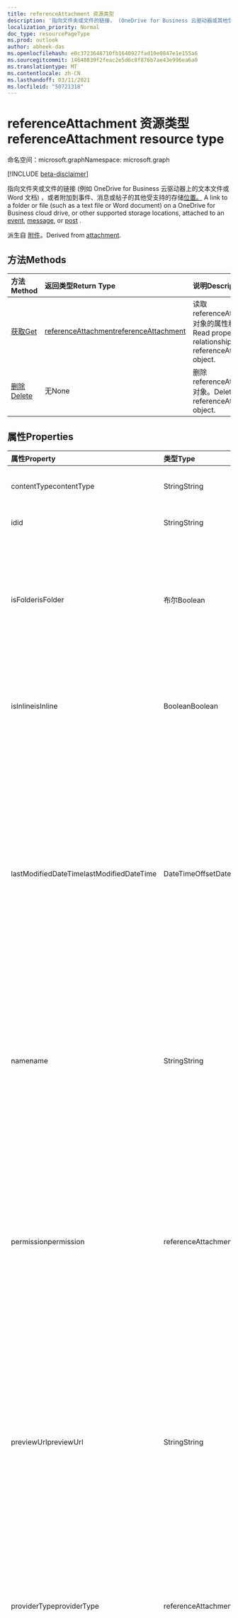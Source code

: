 ```yaml
---
title: referenceAttachment 资源类型
description: '指向文件夹或文件的链接， (OneDrive for Business 云驱动器或其他受支持的存储位置上的文本文件或 Word 文档) ，附加到 '
localization_priority: Normal
doc_type: resourcePageType
ms.prod: outlook
author: abheek-das
ms.openlocfilehash: e0c3723648710fb1640927fad10e0847e1e155a6
ms.sourcegitcommit: 14648839f2feac2e5d6c8f876b7ae43e996ea6a0
ms.translationtype: MT
ms.contentlocale: zh-CN
ms.lasthandoff: 03/11/2021
ms.locfileid: "50721318"
---
```

# <a name="referenceattachment-resource-type"></a><span data-ttu-id="629ac-103">referenceAttachment 资源类型</span><span class="sxs-lookup"><span data-stu-id="629ac-103">referenceAttachment resource type</span></span>

<span data-ttu-id="629ac-104">命名空间：microsoft.graph</span><span class="sxs-lookup"><span data-stu-id="629ac-104">Namespace: microsoft.graph</span></span>

[!INCLUDE [beta-disclaimer](../../includes/beta-disclaimer.md)]

<span data-ttu-id="629ac-105">指向文件夹或文件的链接 (例如 OneDrive for Business 云驱动器上的文本文件或 Word 文档) ，或者附加到事件、消息或帖子的其他受支持的存储[位置。](../resources/post.md) [](../resources/event.md) [](../resources/message.md)</span><span class="sxs-lookup"><span data-stu-id="629ac-105">A link to a folder or file (such as a text file or Word document) on a OneDrive for Business cloud drive, or other supported storage locations, attached to an [event](../resources/event.md), [message](../resources/message.md), or [post](../resources/post.md) .</span></span>

<span data-ttu-id="629ac-106">派生自 [附件](attachment.md)。</span><span class="sxs-lookup"><span data-stu-id="629ac-106">Derived from [attachment](attachment.md).</span></span>

## <a name="methods"></a><span data-ttu-id="629ac-107">方法</span><span class="sxs-lookup"><span data-stu-id="629ac-107">Methods</span></span>

| <span data-ttu-id="629ac-108">方法</span><span class="sxs-lookup"><span data-stu-id="629ac-108">Method</span></span>       | <span data-ttu-id="629ac-109">返回类型</span><span class="sxs-lookup"><span data-stu-id="629ac-109">Return Type</span></span>  |<span data-ttu-id="629ac-110">说明</span><span class="sxs-lookup"><span data-stu-id="629ac-110">Description</span></span>|
|:---------------|:--------|:----------|
|[<span data-ttu-id="629ac-111">获取</span><span class="sxs-lookup"><span data-stu-id="629ac-111">Get</span></span>](../api/attachment-get.md) | [<span data-ttu-id="629ac-112">referenceAttachment</span><span class="sxs-lookup"><span data-stu-id="629ac-112">referenceAttachment</span></span>](referenceattachment.md) |<span data-ttu-id="629ac-113">读取 referenceAttachment 对象的属性和关系。</span><span class="sxs-lookup"><span data-stu-id="629ac-113">Read properties and relationships of referenceAttachment object.</span></span>|
|[<span data-ttu-id="629ac-114">删除</span><span class="sxs-lookup"><span data-stu-id="629ac-114">Delete</span></span>](../api/attachment-delete.md) | <span data-ttu-id="629ac-115">无</span><span class="sxs-lookup"><span data-stu-id="629ac-115">None</span></span> |<span data-ttu-id="629ac-116">删除 referenceAttachment 对象。</span><span class="sxs-lookup"><span data-stu-id="629ac-116">Delete referenceAttachment object.</span></span> |

## <a name="properties"></a><span data-ttu-id="629ac-117">属性</span><span class="sxs-lookup"><span data-stu-id="629ac-117">Properties</span></span>
| <span data-ttu-id="629ac-118">属性</span><span class="sxs-lookup"><span data-stu-id="629ac-118">Property</span></span>     | <span data-ttu-id="629ac-119">类型</span><span class="sxs-lookup"><span data-stu-id="629ac-119">Type</span></span>   |<span data-ttu-id="629ac-120">说明</span><span class="sxs-lookup"><span data-stu-id="629ac-120">Description</span></span>|
|:---------------|:--------|:----------|
|<span data-ttu-id="629ac-121">contentType</span><span class="sxs-lookup"><span data-stu-id="629ac-121">contentType</span></span>|<span data-ttu-id="629ac-122">String</span><span class="sxs-lookup"><span data-stu-id="629ac-122">String</span></span>|<span data-ttu-id="629ac-123">附件的内容类型。</span><span class="sxs-lookup"><span data-stu-id="629ac-123">The content type of the attachment.</span></span> <span data-ttu-id="629ac-124">可选。</span><span class="sxs-lookup"><span data-stu-id="629ac-124">Optional.</span></span>|
|<span data-ttu-id="629ac-125">id</span><span class="sxs-lookup"><span data-stu-id="629ac-125">id</span></span>|<span data-ttu-id="629ac-126">String</span><span class="sxs-lookup"><span data-stu-id="629ac-126">String</span></span>|<span data-ttu-id="629ac-p102">附件 ID。只读。</span><span class="sxs-lookup"><span data-stu-id="629ac-p102">The attachment ID.  Read-only.</span></span>|
|<span data-ttu-id="629ac-129">isFolder</span><span class="sxs-lookup"><span data-stu-id="629ac-129">isFolder</span></span>|<span data-ttu-id="629ac-130">布尔</span><span class="sxs-lookup"><span data-stu-id="629ac-130">Boolean</span></span>|<span data-ttu-id="629ac-131">指定附件是否是指向文件夹的链接。</span><span class="sxs-lookup"><span data-stu-id="629ac-131">Specifies whether the attachment is a link to a folder.</span></span> <span data-ttu-id="629ac-132">如果 **sourceUrl** 是指向文件夹的链接，则必须设置为 true。</span><span class="sxs-lookup"><span data-stu-id="629ac-132">Must set this to true if **sourceUrl** is a link to a folder.</span></span> <span data-ttu-id="629ac-133">可选。</span><span class="sxs-lookup"><span data-stu-id="629ac-133">Optional.</span></span>|
|<span data-ttu-id="629ac-134">isInline</span><span class="sxs-lookup"><span data-stu-id="629ac-134">isInline</span></span>|<span data-ttu-id="629ac-135">Boolean</span><span class="sxs-lookup"><span data-stu-id="629ac-135">Boolean</span></span>|<span data-ttu-id="629ac-136">如果附件显示为内嵌在嵌入对象的正文中，则设置为 true。</span><span class="sxs-lookup"><span data-stu-id="629ac-136">Set to true if the attachment appears inline in the body of the embedding object.</span></span> <span data-ttu-id="629ac-137">可选。</span><span class="sxs-lookup"><span data-stu-id="629ac-137">Optional.</span></span>|
|<span data-ttu-id="629ac-138">lastModifiedDateTime</span><span class="sxs-lookup"><span data-stu-id="629ac-138">lastModifiedDateTime</span></span>|<span data-ttu-id="629ac-139">DateTimeOffset</span><span class="sxs-lookup"><span data-stu-id="629ac-139">DateTimeOffset</span></span>|<span data-ttu-id="629ac-140">上次修改附件的日期和时间。</span><span class="sxs-lookup"><span data-stu-id="629ac-140">The date and time when the attachment was last modified.</span></span> <span data-ttu-id="629ac-141">时间戳类型表示采用 ISO 8601 格式的日期和时间信息，始终采用 UTC 时区。</span><span class="sxs-lookup"><span data-stu-id="629ac-141">The Timestamp type represents date and time information using ISO 8601 format and is always in UTC time.</span></span> <span data-ttu-id="629ac-142">例如，2014 年 1 月 1 日午夜 UTC 为 `2014-01-01T00:00:00Z`。</span><span class="sxs-lookup"><span data-stu-id="629ac-142">For example, midnight UTC on Jan 1, 2014 is `2014-01-01T00:00:00Z`.</span></span> <span data-ttu-id="629ac-143">可选。</span><span class="sxs-lookup"><span data-stu-id="629ac-143">Optional.</span></span>|
|<span data-ttu-id="629ac-144">name</span><span class="sxs-lookup"><span data-stu-id="629ac-144">name</span></span>|<span data-ttu-id="629ac-145">String</span><span class="sxs-lookup"><span data-stu-id="629ac-145">String</span></span>|<span data-ttu-id="629ac-146">显示在用于表示嵌入附件的图标下方的文本。</span><span class="sxs-lookup"><span data-stu-id="629ac-146">The text that is displayed below the icon representing the embedded attachment.</span></span> <span data-ttu-id="629ac-147">这不必是实际的文件名。</span><span class="sxs-lookup"><span data-stu-id="629ac-147">This does not need to be the actual file name.</span></span> <span data-ttu-id="629ac-148">必需。</span><span class="sxs-lookup"><span data-stu-id="629ac-148">Required.</span></span>|
|<span data-ttu-id="629ac-149">permission</span><span class="sxs-lookup"><span data-stu-id="629ac-149">permission</span></span>|<span data-ttu-id="629ac-150">referenceAttachmentPermission</span><span class="sxs-lookup"><span data-stu-id="629ac-150">referenceAttachmentPermission</span></span>|<span data-ttu-id="629ac-151">指定 providerType 中的提供程序类型为附件 **授予的权限**。</span><span class="sxs-lookup"><span data-stu-id="629ac-151">Specifies the permissions granted for the attachment by the type of provider in **providerType**.</span></span> <span data-ttu-id="629ac-152">可取值为：`other`、`view`、`edit`、`anonymousView`、`anonymousEdit`、`organizationView` 或 `organizationEdit`。</span><span class="sxs-lookup"><span data-stu-id="629ac-152">Possible values are: `other`, `view`, `edit`, `anonymousView`, `anonymousEdit`, `organizationView`, `organizationEdit`.</span></span> <span data-ttu-id="629ac-153">可选。</span><span class="sxs-lookup"><span data-stu-id="629ac-153">Optional.</span></span>|
|<span data-ttu-id="629ac-154">previewUrl</span><span class="sxs-lookup"><span data-stu-id="629ac-154">previewUrl</span></span>|<span data-ttu-id="629ac-155">String</span><span class="sxs-lookup"><span data-stu-id="629ac-155">String</span></span>|<span data-ttu-id="629ac-156">仅适用于图像的引用附件 - 用于获取预览图像的 URL。</span><span class="sxs-lookup"><span data-stu-id="629ac-156">Applies to only a reference attachment of an image - URL to get a preview image.</span></span> <span data-ttu-id="629ac-157">仅在 sourceUrl 标识图像文件时，才使用 **thumbnailUrl** 和 **previewUrl。** </span><span class="sxs-lookup"><span data-stu-id="629ac-157">Use **thumbnailUrl** and **previewUrl** only when **sourceUrl** identifies an image file.</span></span> <span data-ttu-id="629ac-158">可选。</span><span class="sxs-lookup"><span data-stu-id="629ac-158">Optional.</span></span>|
|<span data-ttu-id="629ac-159">providerType</span><span class="sxs-lookup"><span data-stu-id="629ac-159">providerType</span></span>|<span data-ttu-id="629ac-160">referenceAttachmentProvider</span><span class="sxs-lookup"><span data-stu-id="629ac-160">referenceAttachmentProvider</span></span>|<span data-ttu-id="629ac-161">支持此 contentType 附件的提供程序类型。</span><span class="sxs-lookup"><span data-stu-id="629ac-161">The type of provider that supports an attachment of this contentType.</span></span> <span data-ttu-id="629ac-162">可取值为：`other`、`oneDriveBusiness`、`oneDriveConsumer`、`dropbox`。</span><span class="sxs-lookup"><span data-stu-id="629ac-162">Possible values are: `other`, `oneDriveBusiness`, `oneDriveConsumer`, `dropbox`.</span></span> <span data-ttu-id="629ac-163">可选。</span><span class="sxs-lookup"><span data-stu-id="629ac-163">Optional.</span></span>|
|<span data-ttu-id="629ac-164">size</span><span class="sxs-lookup"><span data-stu-id="629ac-164">size</span></span>|<span data-ttu-id="629ac-165">Int32</span><span class="sxs-lookup"><span data-stu-id="629ac-165">Int32</span></span>|<span data-ttu-id="629ac-166">用于引用附件的邮件中存储的元数据的大小（以字节为单位）。</span><span class="sxs-lookup"><span data-stu-id="629ac-166">The size of the metadata in bytes that is stored on the message for the reference attachment.</span></span> <span data-ttu-id="629ac-167">此值不表示实际文件的大小。</span><span class="sxs-lookup"><span data-stu-id="629ac-167">This value does not indicate the size of the actual file.</span></span> <span data-ttu-id="629ac-168">可选。</span><span class="sxs-lookup"><span data-stu-id="629ac-168">Optional.</span></span>|
|<span data-ttu-id="629ac-169">sourceUrl</span><span class="sxs-lookup"><span data-stu-id="629ac-169">sourceUrl</span></span>|<span data-ttu-id="629ac-170">String</span><span class="sxs-lookup"><span data-stu-id="629ac-170">String</span></span>|<span data-ttu-id="629ac-171">用于获取附件内容的 URL。</span><span class="sxs-lookup"><span data-stu-id="629ac-171">URL to get the attachment content.</span></span> <span data-ttu-id="629ac-172">如果这是文件夹的 URL，则对于要正确显示在 Outlook 或 Web 上的 Outlook 中的文件夹，将 **isFolder** 设置为 true。</span><span class="sxs-lookup"><span data-stu-id="629ac-172">If this is a URL to a folder, then for the folder to be displayed correctly in Outlook or Outlook on the web, set **isFolder** to true.</span></span> <span data-ttu-id="629ac-173">必需。</span><span class="sxs-lookup"><span data-stu-id="629ac-173">Required.</span></span>|
|<span data-ttu-id="629ac-174">thumbnailUrl</span><span class="sxs-lookup"><span data-stu-id="629ac-174">thumbnailUrl</span></span>|<span data-ttu-id="629ac-175">String</span><span class="sxs-lookup"><span data-stu-id="629ac-175">String</span></span>|<span data-ttu-id="629ac-176">仅适用于图像的引用附件 - 用于获取缩略图图像的 URL。</span><span class="sxs-lookup"><span data-stu-id="629ac-176">Applies to only a reference attachment of an image - URL to get a thumbnail image.</span></span> <span data-ttu-id="629ac-177">仅在 sourceUrl 标识图像文件时，才使用 **thumbnailUrl** 和 **previewUrl。** </span><span class="sxs-lookup"><span data-stu-id="629ac-177">Use **thumbnailUrl** and **previewUrl** only when **sourceUrl** identifies an image file.</span></span> <span data-ttu-id="629ac-178">可选。</span><span class="sxs-lookup"><span data-stu-id="629ac-178">Optional.</span></span>|

## <a name="relationships"></a><span data-ttu-id="629ac-179">关系</span><span class="sxs-lookup"><span data-stu-id="629ac-179">Relationships</span></span>
<span data-ttu-id="629ac-180">无</span><span class="sxs-lookup"><span data-stu-id="629ac-180">None</span></span>



## <a name="json-representation"></a><span data-ttu-id="629ac-181">JSON 表示形式</span><span class="sxs-lookup"><span data-stu-id="629ac-181">JSON representation</span></span>

<span data-ttu-id="629ac-182">下面是资源的 JSON 表示形式。</span><span class="sxs-lookup"><span data-stu-id="629ac-182">Here is a JSON representation of the resource</span></span>

<!-- {
  "blockType": "resource",
  "baseType": "microsoft.graph.attachment",
  "keyProperty":"id",
  "optionalProperties": [

  ],
  "@odata.type": "microsoft.graph.referenceAttachment"
}-->

```json
{
  "contentType": "string",
  "id": "string (identifier)",
  "isFolder": true,
  "isInline": true,
  "lastModifiedDateTime": "String (timestamp)",
  "name": "string",
  "permission": "string",
  "previewUrl": "string",
  "providerType": "string",
  "size": 1024,
  "sourceUrl": "string",
  "thumbnailUrl": "string"
}

```

<!-- uuid: 8fcb5dbc-d5aa-4681-8e31-b001d5168d79
2015-10-25 14:57:30 UTC -->
<!--
{
  "type": "#page.annotation",
  "description": "referenceAttachment resource",
  "keywords": "",
  "section": "documentation",
  "tocPath": "",
  "suppressions": []
}
-->



